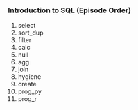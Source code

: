 ### Introduction to SQL (Episode Order)

1. select
2. sort_dup
3. filter
4. calc
5. null
6. agg
7. join
8. hygiene
9. create
10. prog_py
11. prog_r
